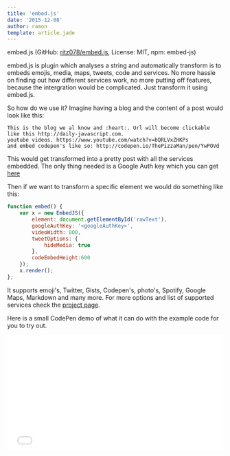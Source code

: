 ```yaml
---
title: 'embed.js'
date: '2015-12-08'
author: ramon
template: article.jade
---
```


embed.js (GitHub: [ritz078/embed.js](https://github.com/ritz078/embed.js/), License: MIT, npm: embed-js)

embed.js is plugin which analyses a string and automatically transform is to embeds emojis, media, maps, tweets, code and services.
No more hassle on finding out how different services work, no more putting off features, because the intergration would be complicated. Just transform it using embed.js.

So how do we use it? Imagine having a blog and the content of a post would look like this:

```
This is the blog we al know and :heart:. Url will become clickable like this http://daily-javascript.com.
youtube videos. https://www.youtube.com/watch?v=bQRLVxZHKPs
and embed codepen's like so: http://codepen.io/ThePizzaMan/pen/YwPOVd
```
This would get transformed into a pretty post with all the services embedded. The only thing needed is a Google Auth key which you can get [here](https://console.developers.google.com/)

Then if we want to transform a specific element we would do something like this:

```javascript
function embed() {
	var x = new EmbedJS({
		element: document.getElementById('rawText'),
		googleAuthKey: '<googleAuthKey>',
		videoWidth: 800,
		tweetOptions: {
			hideMedia: true
		},
		codeEmbedHeight:600
	});
	x.render();
};
```
It supports emoji's, Twitter, Gists, Codepen's, photo's, Spotify, Google Maps, Markdown and many more.
For more options and list of supported services check the [project page](http://riteshkr.com/embed.js/).

Here is a small CodePen demo of what it can do with the example code for you to try out.

<iframe height='268' scrolling='no' src='//codepen.io/ThePizzaMan/embed/YwPOVd/?height=268&theme-id=0&default-tab=result' frameborder='no' allowtransparency='true' allowfullscreen='true' style='width: 100%;'>See the Pen <a href='http://codepen.io/ThePizzaMan/pen/YwPOVd'>embed.js</a> by Ritesh Kumar (<a href='http://codepen.io/ritz078'>@ritz078</a>) on <a href='http://codepen.io'>CodePen</a>.
</iframe>

